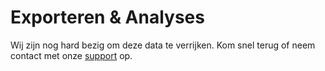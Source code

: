 # Exporteren & Analyses

Wij zijn nog hard bezig om deze data te verrijken. Kom snel terug of neem contact met onze [support](mailto:support@eitje-app.nl) op.